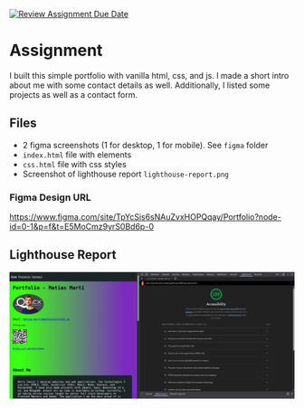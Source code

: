 [![Review Assignment Due Date](https://classroom.github.com/assets/deadline-readme-button-22041afd0340ce965d47ae6ef1cefeee28c7c493a6346c4f15d667ab976d596c.svg)](https://classroom.github.com/a/_-xj5sNl)
# Assignment

I built this simple portfolio with vanilla html, css, and js. I made a short intro about me with some contact details as well. Additionally, I listed some projects as well as a contact form.

## Files

- 2 figma screenshots (1 for desktop, 1 for mobile). See `figma` folder
- `index.html` file with elements
- `css.html` file with css styles
- Screenshot of lighthouse report `lighthouse-report.png`


### Figma Design URL

https://www.figma.com/site/TpYcSis6sNAuZvxHOPQqay/Portfolio?node-id=0-1&p=f&t=E5MoCmz9yrS0Bd6p-0


## Lighthouse Report

![alt text](lighthouse-report.png)
